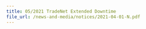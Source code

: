 ```yaml
---
title: 05/2021 TradeNet Extended Downtime
file_url: /news-and-media/notices/2021-04-01-N.pdf
---
```

